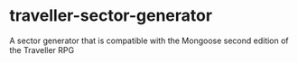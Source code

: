 # traveller-sector-generator
A sector generator that is compatible with the Mongoose second edition of the Traveller RPG
